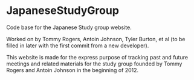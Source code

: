 JapaneseStudyGroup
==================

Code base for the Japanese Study group website.

Worked on by Tommy Rogers, Antoin Johnson, Tyler Burton, et al (to be filled in later with the first commit from a new developer).

This website is made for the express purpose of tracking past and future meetings and related materials for the study
group founded by Tommy Rogers and Antoin Johnson in the beginning of 2012.

